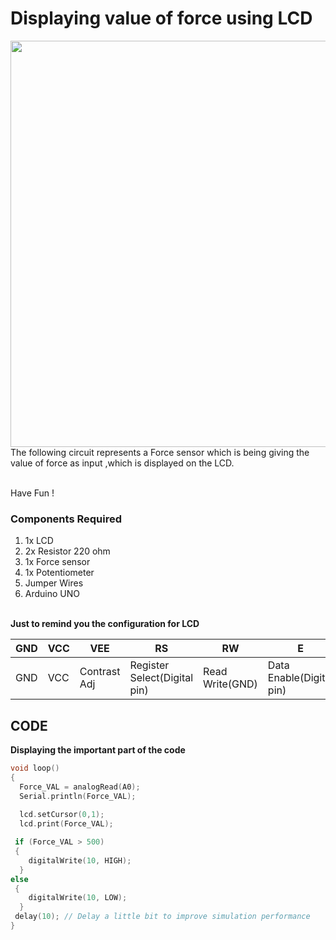 <h1>Displaying value of force using LCD</h1>

<div>
    <img width=650 align=right src="https://user-images.githubusercontent.com/72257400/149339411-b05bb510-20e1-44ec-a389-6e133e727836.gif">
    <p>The following circuit represents a Force sensor which is being giving the value of force as input ,which is displayed on the LCD.<br><br> 
  </p>
    <p>Have Fun !</p>
</div>       
 
<div>
  <h3>Components Required</h3>
  <ol>
    <li>1x LCD</li>
    <li>2x Resistor 220 ohm</li>
    <li>1x Force sensor</li>
    <li>1x Potentiometer</li>
    <li>Jumper Wires</li>
    <li>Arduino UNO</li>
  </ol>
    
</div><br>

<div>
    <b>Just to remind you the configuration for LCD</b>
   
| GND | VCC | VEE | RS | RW | E | D0 | D1 | D2 | D3 | D4 | D5 | D6 | D7 | LED+ | LED- | 
| --- | --- | --- | --- | --- | --- | --- | --- | --- | --- | --- | --- | --- | --- | --- | --- | 
| GND | VCC | Contrast Adj | Register Select(Digital pin) | Read Write(GND) | Data Enable(Digital pin) | D0 | D1 | D2 | D3 | D4(Digital Pin) | D5(Digital Pin) | D6(Digital Pin) | D7(Digital Pin) | LED+ | LED-(Use a Resistor) | 
    
    
</div>

## CODE

<b>Displaying the important part of the code</b>

```C++
void loop()                                      
{
  Force_VAL = analogRead(A0);
  Serial.println(Force_VAL);
  
  lcd.setCursor(0,1);
  lcd.print(Force_VAL);

 if (Force_VAL > 500)
 {
    digitalWrite(10, HIGH);
  } 
else
 {
    digitalWrite(10, LOW);
  }
 delay(10); // Delay a little bit to improve simulation performance
}
```


